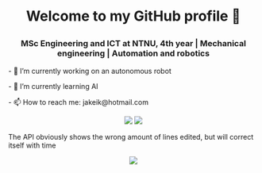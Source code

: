 # <p align="center">Welcome to my GitHub profile 👋</p>

### <p align="center">MSc Engineering and ICT at NTNU, 4th year | Mechanical engineering | Automation and robotics</p>



<p align="center-left">- 🔭 I’m currently working on an autonomous robot</p>
<p align="center-left">- 🌱 I’m currently learning AI</p>
<p align="center-left">- 📫 How to reach me: jakeik@hotmail.com</p>

  
<p align="center">  
<img src="https://github.com/JakobEik/github-stats/blob/master/generated/overview.svg"/>
<img src="https://github.com/JakobEik/github-stats/blob/master/generated/languages.svg"/>
</p>

<p align="center-left">The API obviously shows the wrong amount of lines edited, but will correct itself with time</p>


<p align="center">  
<img src="https://github-readme-stats.vercel.app/api?username=JakobEik&show_icons=true&hide_border=true&&count_private=true&include_all_commits=true" />
</p>
